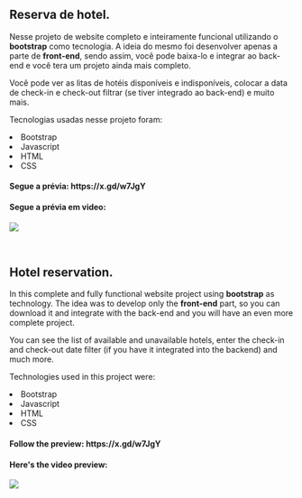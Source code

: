 <h2>Reserva de hotel.</h2>


<p>
Nesse projeto de website completo e inteiramente funcional utilizando o <b>bootstrap</b> como tecnologia.
A ideia do mesmo foi desenvolver apenas a parte de <b>front-end</b>, sendo assim, você pode baixa-lo e 
integrar ao back-end e você tera um projeto ainda mais completo.

Você pode ver as litas de hotéis disponíveis e indisponíveis, colocar a data de check-in e check-out
filtrar (se tiver integrado ao back-end) e muito mais.

Tecnologias usadas nesse projeto foram:
<li>Bootstrap</li>
<li>Javascript</li>
<li>HTML</li>
<li>CSS</li>

<h4>Segue a prévia: https://x.gd/w7JgY </h4>
<h4>Segue a prévia em video: </h4> <img src="/Reserva de hotel.gif">

</p>




<br>

<h2>Hotel reservation.</h2>


<p>
In this complete and fully functional website project using <b>bootstrap</b> as technology.
The idea was to develop only the <b>front-end</b> part, so you can download it and
integrate with the back-end and you will have an even more complete project.

You can see the list of available and unavailable hotels, enter the check-in and check-out date
filter (if you have it integrated into the backend) and much more.

Technologies used in this project were:
<li>Bootstrap</li>
<li>Javascript</li>
<li>HTML</li>
<li>CSS</li>

<h4>Follow the preview: https://x.gd/w7JgY </h4>
<h4>Here's the video preview: </h4> <img src="/Reserva de hotel.gif">

</p>


